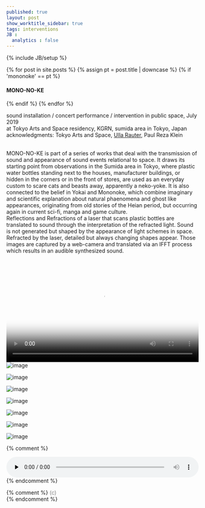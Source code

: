 ```yaml
---
published: true
layout: post
show_worktitle_sidebar: true
tags: interventions
JB :
  analytics : false
---
```


{% include JB/setup %}

<div class="container-parent">
<div class="container-narrow-right">
{% for post in site.posts %}
	{% assign pt = post.title | downcase %}
	{% if 'mononoke' == pt %}
<h4><a href="{{ BASE_PATH }}{{ post.url }}"></a>MONO-NO-KE</h4>
	{% endif %}
{% endfor %}

<p>
sound installation / concert performance / intervention in public space, July 2019<br />
at Tokyo Arts and Space residency, KGRN, sumida area in Tokyo, Japan<br />
acknowledgments: Tokyo Arts and Space, <a href="http://www.ullarauter.com/" target="_blank">Ulla Rauter</a>, Paul Reza Klein<br />
<br />


MONO-NO-KE is part of a series of works that deal with the transmission of sound and appearance of sound events relational to space. It draws its starting point from observations in the Sumida area in Tokyo, where plastic water bottles standing next to the houses, manufacturer buildings, or hidden in the corners or in the front of stores, are used as an everyday custom to scare cats and beasts away, apparently a neko-yoke. It is also connected to the belief in Yokai and Mononoke, which combine imaginary and scientific explanation about natural phaenomena and ghost like appearances, originating from old stories of the Heian period, but occurring again in current sci-fi, manga and game culture.
<br />
Reflections and Refractions of a laser that scans plastic bottles are translated to sound through the interpretation of the refracted light. Sound is not generated but shaped by the appearance of light schemes in space. Refracted by the laser, detailed but always changing shapes appear. Those images are captured by a web-camera and translated via an IFFT process which results in an audible synthesized sound.
<br /><br />
</p>
</div>


<div class="container-narrow-left">
<video preload="metadata" poster="{{ site.url }}/images/mononoke_sm1.jpg" width="100%" height="auto" controls>
  <source src="{{ site.url }}/images/mononoke_sm1.mp4" type="video/mp4">
</video>

<img src="{{ site.url }}/images/mononoke_bot1_lg.jpg" alt="image">
<p></p>
<p></p>
<img src="{{ site.url }}/images/mononoke_bot2_lg.jpg" alt="image">
<p></p>





<img src="{{ site.url }}/images/mononoke3_small.jpg" alt="image">
<p></p>
<img src="{{ site.url }}/images/mononoke1.jpg" alt="image">
<p></p>
<img src="{{ site.url }}/images/mononoke2.jpg" alt="image">
<p></p>
<img src="{{ site.url }}/images/mononoke3b_small.jpg" alt="image">
<p></p>
<img src="{{ site.url }}/images/mononoke6_cat.jpg" alt="image">
<p></p>


</div>
</div>

{% comment %}
<p></p>
<audio controls style="width: 100%" preload="none">
  <source src="{{ site.url }}/images/arcadian_gate_short.mp3" type="audio/mpeg">
</audio>
{% endcomment %}

{% comment %}
<font color="grey">(c)<br /></font>
{% endcomment %}

